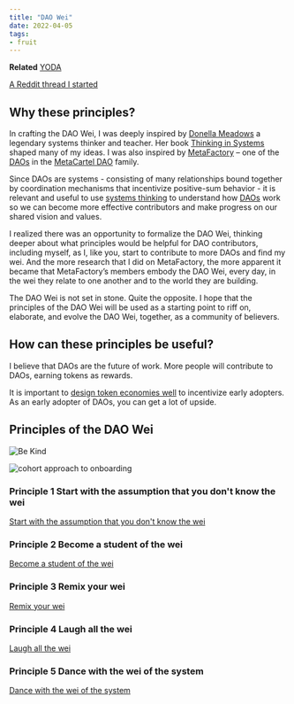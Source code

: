 ```yaml
---
title: "DAO Wei"
date: 2022-04-05
tags:
- fruit
---
```


**Related** [YODA](/notes/YODA.md)

[A Reddit thread I started](https://www.reddit.com/r/ethereumnoobies/comments/u327ow/the_dao_wei_an_emerging_philosophy/)

## Why these principles?
In crafting the DAO Wei, I was deeply inspired by [Donella Meadows](/notes/Donella%20Meadows) a legendary systems thinker and teacher. Her book [Thinking in Systems](https://www.goodreads.com/book/show/3828902-thinking-in-systems) shaped many of my ideas. I was also inspired by [MetaFactory](/notes/MetaFactory.md) – one of the [DAOs](/notes/DAO.md) in the [MetaCartel DAO](/notes/MetaCartel%20DAO.md) family.

Since DAOs are systems - consisting of many relationships bound together by coordination mechanisms that incentivize positive-sum behavior - it is relevant and useful to use [systems thinking](/notes/Systems%20thinking) to understand how [DAOs](/notes/DAO.md) work so we can become more effective contributors and make progress on our shared vision and values.

I realized there was an opportunity to formalize the DAO Wei, thinking deeper about what principles would be helpful for DAO contributors, including myself, as I, like you, start to contribute to more DAOs and find my wei. And the more research that I did on MetaFactory, the more apparent it became that MetaFactory’s members embody the DAO Wei, every day, in the wei they relate to one another and to the world they are building.
 
The DAO Wei is not set in stone. Quite the opposite. I hope that the principles of the DAO Wei will be used as a starting point to riff on, elaborate, and evolve the DAO Wei, together, as a community of believers. 

## How can these principles be useful?
I believe that DAOs are the future of work. More people will contribute to DAOs, earning tokens as rewards. 

It is important to [design token economies well](/CCS/Useful%20metaphors%20to%20design%20token%20economies.md) to incentivize early adopters. As an early adopter of DAOs, you can get a lot of upside. 

## Principles of the DAO Wei
![Be Kind](https://lh5.googleusercontent.com/WXcTUAAArRpEvGDMzFTR2HHDzMQEtDfq3GMDAh3ldjKItUNCRqFNUO1VvLgGgmpGJzPZP9VKQYnVPByl1De1Y6zE4tbzcRK5b8ElL4rpYcKIebuRYsyd8UyQ-QZFjCTFdY5-K7gb)

![cohort approach to onboarding](https://lh4.googleusercontent.com/ju9zPhZpVvBtpG69GJgXDBafKH1KJq3vrdZN1IbKfulh1_ggFc-KK43nlD9V4eYLq8Cz4MiQj0WwEv1uBHN7IriFGfSGy4SWtetEqa0PFHbX1SlFOeH25xgrnLB9HEJ-_m837O-9)

### Principle 1 Start with the assumption that you don't know the wei
[Start with the assumption that you don't know the wei](/notes/Start%20with%20the%20assumption%20that%20you%20don't%20know%20the%20wei.md)

### Principle 2 Become a student of the wei
[Become a student of the wei](/notes/Become%20a%20student%20of%20the%20wei.md)

### Principle 3 Remix your wei
[Remix your wei](/notes/Remix%20your%20wei.md)

### Principle 4 Laugh all the wei 
[Laugh all the wei](/notes/Laugh%20all%20the%20wei.md)

### Principle 5 Dance with the wei of the system 
[Dance with the wei of the system](/notes/Dance%20with%20the%20wei%20of%20the%20system.md)



